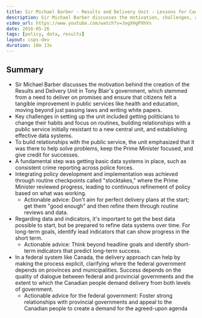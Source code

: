 ```yaml
---
title: Sir Michael Barber - Results and Delivery Unit - Lessons for Canada
description: Sir Michael Barber discusses the motivation, challenges, and methods of establishing the Results and Delivery Unit in the UK government and reflects on its potential application within Canada's federal system
video_url: https://www.youtube.com/watch?v=JogXHgPXhVs
date: 2016-05-26
tags: [policy, data, results]
layout: csps-dev
duration: 10m 13s
---
```


## Summary

- Sir Michael Barber discusses the motivation behind the creation of the Results and Delivery Unit in Tony Blair's government, which stemmed from a need to deliver on promises and ensure that citizens felt a tangible improvement in public services like health and education, moving beyond just passing laws and writing white papers.
- Key challenges in setting up the unit included getting politicians to change their habits and focus on routines, building relationships with a public service initially resistant to a new central unit, and establishing effective data systems.
- To build relationships with the public service, the unit emphasized that it was there to help solve problems, keep the Prime Minister focused, and give credit for successes.
- A fundamental step was getting basic data systems in place, such as consistent crime reporting across police forces.
- Integrating policy development and implementation was achieved through routine checkpoints called "stocktakes," where the Prime Minister reviewed progress, leading to continuous refinement of policy based on what was working.
  - Actionable advice: Don't aim for perfect delivery plans at the start; get them "good enough" and then refine them through routine reviews and data.
- Regarding data and indicators, it's important to get the best data possible to start, but be prepared to refine data systems over time. For long-term goals, identify lead indicators that can show progress in the short term.
  - Actionable advice: Think beyond headline goals and identify short-term indicators that predict long-term success.
- In a federal system like Canada, the delivery approach can help by making the process explicit, clarifying where the federal government depends on provinces and municipalities. Success depends on the quality of dialogue between federal and provincial governments and the extent to which the Canadian people demand delivery from both levels of government.
  - Actionable advice for the federal government: Foster strong relationships with provincial governments and appeal to the Canadian people to create a demand for the agreed-upon agenda
